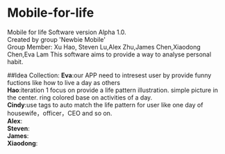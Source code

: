 # Mobile-for-life

Mobile for life Software version Alpha 1.0.   
Created by group 'Newbie Mobile'   
Group Member: Xu Hao, Steven Lu,Alex Zhu,James Chen,Xiaodong Chen,Eva Lam
This software aims to provide a way to analyse personal habit. 

##Idea Collection:
**Eva**:our APP need to intresest user by provide funny fuctions like how to live a day as others   
**Hao**:iteration 1 focus on provide a life pattern illustration. simple picture in the center. ring colored base on activities of a day.   
**Cindy**:use tags to auto match the life pattern for user like one day of housewife，officer，CEO and so on.   
**Alex**:   
**Steven**:   
**James**:    
**Xiaodong**:   
